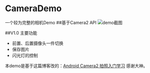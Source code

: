 # CameraDemo
一个较为完整的相机Demo
##基于Camera2 API
![demo截图](http://upload-images.jianshu.io/upload_images/4774781-0f8828373d8b1079.png?imageMogr2/auto-orient/strip%7CimageView2/2/w/1240)

##V1.0 主要功能
- 前置、后置摄像头一件切换
- 保存图片
- 闪光灯的控制


本demo是基于这篇博客改的：[Android Camera2 拍照入门学习](http://www.jianshu.com/p/7f766eb2f4e7) 感谢大神。
